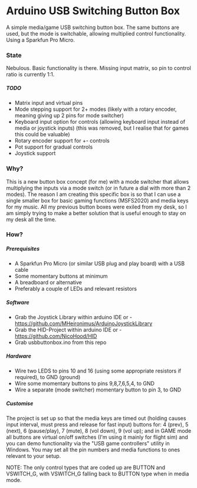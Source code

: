 # Arduino USB Switching Button Box
A simple media/game USB switching button box. The same buttons are used, but the mode is switchable, allowing multiplied control functionality. Using a Sparkfun Pro Micro.

### State
Nebulous. Basic functionality is there. Missing input matrix, so pin to control ratio is currently 1:1.

##### TODO
* Matrix input and virtual pins
* Mode stepping support for 2+ modes (likely with a rotary encoder, meaning giving up 2 pins for mode switcher)
* Keyboard input option for controls (allowing keyboard input instead of media or joystick inputs) (this was removed, but I realise that for games this could be valuable)
* Rotary encoder support for +- controls
* Pot support for gradual controls
* Joystick support

### Why?
This is a new button box concept (for me) with a mode switcher that allows multiplying the inputs via a mode switch (or in future a dial with more than 2 modes). The reason I am creating this specific box is so that I can use a single smaller box for basic gaming functions (MSFS2020) and media keys for my music. All my previous button boxes were exiled from my desk, so I am simply trying to make a better solution that is useful enough to stay on my desk all the time.

### How?
##### Prerequisites
* A Sparkfun Pro Micro (or similar USB plug and play board) with a USB cable
* Some momentary buttons at minimum
* A breadboard or alternative
* Preferably a couple of LEDs and relevant resistors

##### Software
* Grab the Joystick Library within arduino IDE or - https://github.com/MHeironimus/ArduinoJoystickLibrary
* Grab the HID-Project within arduino IDE or - https://github.com/NicoHood/HID
* Grab usbbuttonbox.ino from this repo

##### Hardware
* Wire two LEDS to pins 10 and 16 (using some appropriate resistors if required), to GND (ground)
* Wire some momentary buttons to pins 9,8,7,6,5,4, to GND
* Wire a separate (mode switcher) momentary button to pin 3, to GND

##### Customise
The project is set up so that the media keys are timed out (holding causes input interval, must press and release for fast input) buttons for: 4 (prev), 5 (next), 6 (pause/play), 7 (mute), 8 (vol down), 9 (vol up); and in GAME mode all buttons are virtual on/off switches (I'm using it mainly for flight sim) and you can demo functionality via the "USB game controllers" utility in Windows. You may set all the pin numbers and media functions to ones relevant to your setup.

NOTE: The only control types that are coded up are BUTTON and VSWITCH_G, with VSWITCH_G falling back to BUTTON type when in media mode.


